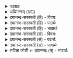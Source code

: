 <details><summary>पदपाठः</summary>

प्रोथ॑त्। अश्वः॑। न। यव॑से। अ॒वि॒ष्यन्। य॒दा। म॒हः। सं॒वर॑णा॒दिति॑ स॒म्ऽवर॑णात्। वि। अस्था॑त्। आत्। अ॒स्य॒। वातः॑। अनु॑। वा॒ति॒। शो॒चिः। अध॑। स्म॒। ते॒। व्रज॑नम्। कृ॒ष्णम्। अ॒स्ति॒। ६२।
</details>

<details><summary>अधिमन्त्रम् (VC)</summary>

- अग्निर्देवता
- वसिष्ठ ऋषिः
- विराट्त्रिष्टुप्
- धैवतः
</details>

<details><summary>दयानन्द-सरस्वती (हि) - विषयः</summary>

फिर भी वही विषय अगले मन्त्र में कहा है ॥
</details>

<details><summary>दयानन्द-सरस्वती (हि) - पदार्थः</summary>

पदार्थान्वयभाषाः -  हे राजन् ! आप (यवसे) भूसा आदि के लिये (अश्वः) घोड़े के (न) समान प्रजाओं को (प्रोथत्) समर्थ कीजिये (यदा) जब (महः) बड़े (संवरणात्) आच्छादन से (अविष्यन्) रक्षा आदि करते हुए (व्यस्थात्) स्थित होवें (आत्) पुनः (अस्य) इस (ते) आप का (व्रजनम्) चलने तथा (कृष्णम्) आकर्षण करनेवाला (शोचिः) प्रकाश (अस्ति) है, (अध) इस के पश्चात् (स्म) ही आप का (वातः) चलनेवाला भृत्य (अनु, वाति) पीछे चलता है ॥६२ ॥
</details>

<details><summary>दयानन्द-सरस्वती (हि) - भावार्थः</summary>

भावार्थभाषाः -  इस मन्त्र में उपमालङ्कार है। जैसे रक्षा करने से घोड़े पुष्ट होकर कार्य्य सिद्ध करने में समर्थ होते हैं, वैसे ही न्याय से रक्षा की हुई प्रजा सन्तुष्ट होकर राज्य को बढ़ाती हैं ॥६२ ॥
</details>

<details><summary>दयानन्द-सरस्वती (सं) - विषयः</summary>

पुनस्तमेव विषयमाह ॥
</details>

<details><summary>दयानन्द-सरस्वती (सं) - पदार्थः</summary>

पदार्थान्वयभाषाः -  हे राजन् ! भवान् यवसेऽश्वो न प्रजाः प्रोथत्। यदा महः संवरणादविष्यन् व्यस्थादादस्य ते तव व्रजनं कृष्णं शोचिरस्ति। अध स्मास्य तव वातोऽनुवाति ॥६२ ॥
</details>

<details><summary>दयानन्द-सरस्वती (सं) - भावार्थः</summary>

भावार्थभाषाः -  अत्रोपमालङ्कारः। यथा पालनात् तुरङ्गाः पुष्टा भूत्वा कार्य्यसिद्धिक्षमा भवन्ति, तथैव नयेन संपालिताः प्रजाः सन्तुष्टा भूत्वा राज्यं वर्धयन्ति ॥६२ ॥
</details>

<details><summary>सविता जोशी ← दयानन्दः (म) - भावार्थः</summary>

भावार्थभाषाः -  या मंत्रात उपमालंकार आहे. ज्याप्रमाणे घोड्यांचे रक्षण केल्याने ते पुष्ट बनून समर्थपणे कार्य करू शकतात, तसेच न्यायाने प्रजेचे रक्षण केल्यास प्रजा संतुष्ट होते व राज्य वाढविते.
</details>